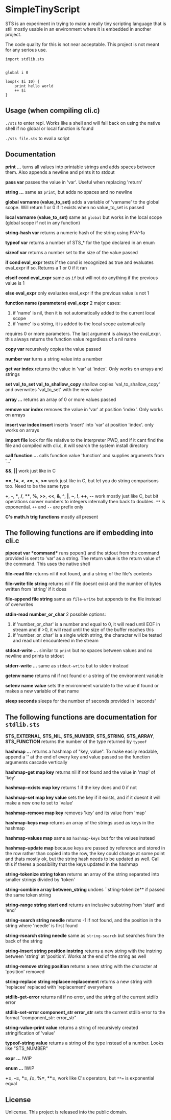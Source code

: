 # SimpleTinyScript
STS is an experiment in trying to make a really tiny scripting language that is still mostly usable in an environment where it is embedded in another project.

The code quality for this is not near acceptable. This project is not meant for any serious use.


```
import stdlib.sts


global i 0

loop(< $i 10) {
    print hello world
    ++ $i
}
```

## Usage (when compiling cli.c)
`./sts` to enter repl. Works like a shell and will fall back on using the native shell if no global or local function is found

`./sts file.sts` to eval a script

## Documentation

**print ...**
turns all values into printable strings and adds spaces between them. Also appends a newline and prints it to stdout

**pass var**
passes the value in 'var'. Useful when replacing 'return'

**string ...**
same as ``print``, but adds no spaces and no newline

**global varname (value_to_set)**
adds a variable of 'varname' to the global scope. Will return 1 or 0 if it exists when no value_to_set is passed

**local varname (value_to_set)**
same as ``global`` but works in the local scope (global scope if not in any function)

**string-hash var**
returns a numeric hash of the string using FNV-1a

**typeof var**
returns a number of STS_* for the type declared in an enum

**sizeof var**
returns a number set to the size of the value passed

**if cond eval_expr**
tests if the cond is recognized as true and evaluates eval_expr if so. Returns a 1 or 0 if it ran

**elseif cond eval_expr**
same as ``if`` but will not do anything if the previous value is 1

**else eval_expr**
only evaluates eval_expr if the previous value is not 1

**function name (parameters) eval_expr**
2 major cases:

1. if 'name' is nil, then it is not automatically added to the current local scope
2. if 'name' is a string, it is added to the local scope automatically

requires 0 or more parameters. The last argument is always the eval_expr.
this always returns the function value regardless of a nil name

**copy var**
recursively copies the value passed

**number var**
turns a string value into a number

**get var index**
returns the value in 'var' at 'index'. Only works on arrays and strings

**set val_to_set val_to_shallow_copy**
shallow copies 'val_to_shallow_copy' and overwrites 'val_to_set' with the new value

**array ...**
returns an array of 0 or more values passed

**remove var index**
removes the value in 'var' at position 'index'. Only works on arrays

**insert var index insert**
inserts 'insert' into 'var' at position 'index'. only works on arrays

**import file**
look for file relative to the interpreter PWD, and if it cant find the file and compiled with cli.c, it will search the system install directory

**call function ...**
calls function value 'function' and supplies arguments from '...'

**&&**, **||**
work just like in C

**==**, **!=**, **<**, **<=**, **>**, **>=**
work just like in C, but let you do string comparisons too. Need to be the same type

**+**, **-**, **\***, **/**, **\*\***, **%**, **>>**, **<<**, **&**, **^**, **|**, **~**, **!**, **++**, **--**
work mostly just like C, but bit operations conver numbers to integers internally then back to doubles. ``**`` is exponential. ``++`` and ``--`` are prefix only

**C's math.h trig functions**
mostly all present

The following functions are if embedding into cli.c
---

**pipeout var \*command\***
runs popen() and the stdout from the command provided is sent to 'var' as a string. The return value is the return value of the command. This uses the native shell

**file-read file**
returns nil if not found, and a string of the file's contents

**file-write file string**
returns nil if file doesnt exist and the number of bytes written from 'string' if it does

**file-append file string**
same as ``file-write`` but appends to the file instead of overwrites

**stdin-read number_or_char**
2 possible options:
1. if 'number_or_char' is a number and equal to 0, it will read until EOF in stream and if >0, it will read until the size of the buffer reaches this
2. if 'number_or_char' is a single width string, the character will be tested and read until encountered in the stream

**stdout-write ...**
similar to ``print`` but no spaces between values and no newline and prints to stdout

**stderr-write ...**
same as ``stdout-write`` but to stderr instead

**getenv name**
returns nil if not found or a string of the environment variable

**setenv name value**
sets the environment variable to the value if found or makes a new variable of that name

**sleep seconds**
sleeps for the number of seconds provided in 'seconds'

The following functions are documentation for ``stdlib.sts``
---

**STS_EXTERNAL**, **STS_NIL**, **STS_NUMBER**, **STS_STRING**, **STS_ARRAY**, **STS_FUNCTION**
returns the number of the type returned by ``typeof``

**hashmap ...**
returns a hashmap of "key, value". To make easily readable, append a '\' at the end of every key and value passed so the function arguments cascade vertically

**hashmap-get map key**
returns nil if not found and the value in 'map' of 'key'

**hashmap-exists map key**
returns 1 if the key does and 0 if not

**hashmap-set map key value**
sets the key if it exists, and if it doesnt it will make a new one to set to 'value'

**hashmap-remove map key**
removes 'key' and its value from 'map'

**hashmap-keys map**
returns an array of the strings used as keys in the hashmap

**hashmap-values map**
same as ``hashmap-keys`` but for the values instead

**hashmap-update map**
because keys are passed by reference and stored in the row rather than copied into the row, the key could change at some point and thats mostly ok, but the string hash needs to be updated as well. Call this if theres a possibility that the keys updated in the hashmap

**string-tokenize string token**
returns an array of the string separated into smaller strings divided by 'token'

**string-combine array between_string**
undoes ``string-tokenize** if passed the same token string

**string-range string start end**
returns an inclusive substring from 'start' and 'end'

**string-search string needle**
returns -1 if not found, and the position in the string where 'needle' is first found

**string-rsearch string needle**
same as ``string-search`` but searches from the back of the string

**string-insert string position instring**
returns a new string with the instring between 'string' at 'position'. Works at the end of the string as well

**string-remove string position**
returns a new string with the character at 'position' removed

**string-replace string replacee replacement**
returns a new string with 'replacee' replaced with 'replacement' everywhere

**stdlib-get-error**
returns nil if no error, and the string of the current stdlib error

**stdlib-set-error component_str error_str**
sets the current stdlib error to the format "component_str: error_str"

**string-value-print value**
returns a string of recursively created stringification of 'value'

**typeof-string value**
returns a string of the type instead of a number. Looks like "STS_NUMBER"

**expr ...**
!WIP

**enum ...**
!WIP

**+=**, **-=**, **\*=**, **/=**, **%=**, **\*\*=**, 
work like C's operators, but ``**=`` is exponential equal

## License
Unlicense. This project is released into the public domain.